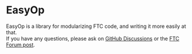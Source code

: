 # EasyOp

EasyOp is a library for modularizing FTC code, and writing it more easily at that.  
If you have any questions, please ask on [GitHub Discussions](https://github.com/ManchesterMachineMakers/easyop/discussions) or the [FTC Forum post](https://ftcforum.firstinspires.org/forum/ftc-technology/android-studio/85231-opmode-library).
